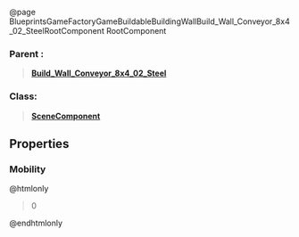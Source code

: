 @page BlueprintsGameFactoryGameBuildableBuildingWallBuild_Wall_Conveyor_8x4_02_SteelRootComponent RootComponent
### Parent :
<b><a href="_blueprints_game_factory_game_buildable_building_wall_build__wall__conveyor_8x4_02__steel.html"><blockquote>Build_Wall_Conveyor_8x4_02_Steel</blockquote></a></b>
### Class:
<b><a href="_class_script_scene_component.html"><blockquote>SceneComponent</blockquote></a></b>
## Properties
### Mobility
@htmlonly
<blockquote>0</blockquote>
@endhtmlonly

